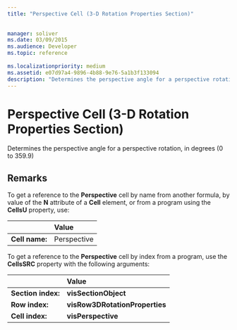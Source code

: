 ```yaml
---
title: "Perspective Cell (3-D Rotation Properties Section)"
 
 
manager: soliver
ms.date: 03/09/2015
ms.audience: Developer
ms.topic: reference
 
ms.localizationpriority: medium
ms.assetid: e07d97a4-9896-4b88-9e76-5a1b3f133094
description: "Determines the perspective angle for a perspective rotation, in degrees (0 to 359.9)"
---
```


# Perspective Cell (3-D Rotation Properties Section)

Determines the perspective angle for a perspective rotation, in degrees (0 to 359.9)
  
## Remarks

To get a reference to the **Perspective** cell by name from another formula, by value of the **N** attribute of a **Cell** element, or from a program using the **CellsU** property, use: 
  
||Value |
|:-----|:-----|
|**Cell name:**  <br/> |Perspective  <br/> |
   
To get a reference to the **Perspective** cell by index from a program, use the **CellsSRC** property with the following arguments: 
  
||Value |
|:-----|:-----|
|**Section index:**  <br/> |**visSectionObject** <br/> |
|**Row index:**  <br/> |**visRow3DRotationProperties** <br/> |
|**Cell index:**  <br/> |**visPerspective** <br/> |
   

